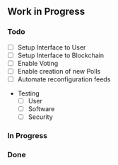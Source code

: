 ## Work in Progress
### Todo
- [ ] Setup Interface to User
- [ ] Setup Interface to Blockchain
- [ ] Enable Voting
- [ ] Enable creation of new Polls
- [ ] Automate reconfiguration feeds
- Testing 
  - [ ] User
  - [ ] Software
  - [ ] Security

### In Progress

### Done 

